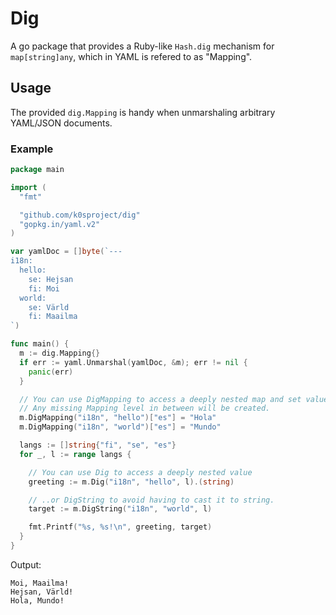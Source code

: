 # Dig

A go package that provides a Ruby-like `Hash.dig` mechanism for `map[string]any`, which in YAML is refered to as "Mapping".

## Usage

The provided `dig.Mapping` is handy when unmarshaling arbitrary YAML/JSON documents.

### Example
```go
package main

import (
  "fmt"

  "github.com/k0sproject/dig"
  "gopkg.in/yaml.v2"
)

var yamlDoc = []byte(`---
i18n:
  hello:
    se: Hejsan
    fi: Moi
  world:
    se: Värld
    fi: Maailma
`)

func main() {
  m := dig.Mapping{}
  if err := yaml.Unmarshal(yamlDoc, &m); err != nil {
    panic(err)
  }

  // You can use DigMapping to access a deeply nested map and set values.
  // Any missing Mapping level in between will be created.
  m.DigMapping("i18n", "hello")["es"] = "Hola"
  m.DigMapping("i18n", "world")["es"] = "Mundo"

  langs := []string{"fi", "se", "es"}
  for _, l := range langs {

    // You can use Dig to access a deeply nested value
    greeting := m.Dig("i18n", "hello", l).(string)

    // ..or DigString to avoid having to cast it to string.
    target := m.DigString("i18n", "world", l)

    fmt.Printf("%s, %s!\n", greeting, target)
  }
}
```

Output:

```
Moi, Maailma!
Hejsan, Värld!
Hola, Mundo!
```
